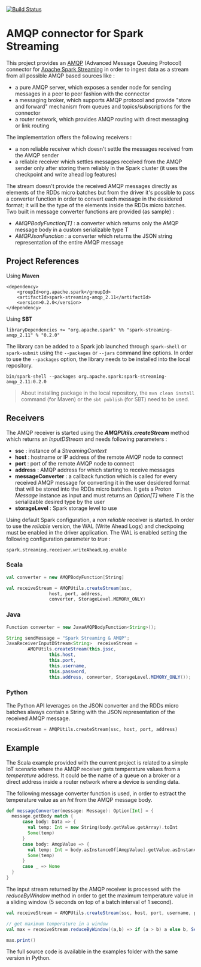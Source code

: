 [![Build Status](https://travis-ci.org/radanalyticsio/streaming-amqp.svg?branch=master)](https://travis-ci.org/radanalyticsio/streaming-amqp)

# AMQP connector for Spark Streaming

This project provides an [AMQP](https://www.amqp.org/) (Advanced Message Queuing Protocol) connector for [Apache Spark Streaming](http://spark.apache.org/streaming/) in order to ingest data as a stream from all possible AMQP based sources like :

* a pure AMQP server, which exposes a sender node for sending messages in a peer to peer fashion with the connector
* a messaging broker, which supports AMQP protocol and provide "store and forward" mechanism from queues and topics/subscriptions for the connector
* a router network, which provides AMQP routing with direct messaging or link routing

The implementation offers the following receivers :

* a non reliable receiver which doesn't settle the messages received from the AMQP sender
* a reliable receiver which settles messages received from the AMQP sender only after storing them reliably in the Spark cluster (it uses the checkpoint and write ahead log features)

The stream doesn't provide the received AMQP messages directly as elements of the RDDs micro batches but from the driver it's possible to pass a converter function in order to convert each message in the desidered format; it will be the type of the elements inside the RDDs micro batches. Two built in message converter functions are provided (as sample) :

* _AMQPBodyFunction[T]_ : a converter which returns only the AMQP message body in a custom serializable type T
* _AMQPJsonFunction_ : a converter which returns the JSON string representation of the entire AMQP message

## Project References

Using **Maven**

```
<dependency>
    <groupId>org.apache.spark</groupId>
    <artifactId>spark-streaming-amqp_2.11</artifactId>
    <version>0.2.0</version>
</dependency>
```

Using **SBT**

```
libraryDependencies += "org.apache.spark" %% "spark-streaming-amqp_2.11" % "0.2.0"
```

The library can be added to a Spark job launched through `spark-shell` or `spark-submit` using the `--packages` or `--jars` command line options. In order to use the `--packages` option, the library needs to be installed into the local repository.

```
bin/spark-shell --packages org.apache.spark:spark-streaming-amqp_2.11:0.2.0
```
> About installing package in the local repository, the `mvn clean install` command (for Maven) or the `sbt publish` (for SBT) need to be used.

## Receivers

The AMQP receiver is started using the **_AMQPUtils.createStream_** method which returns an _InputDStream_ and needs following parameters :

* **ssc** : instance of a _StreamingContext_
* **host** : hostname or IP address of the remote AMQP node to connect
* **port** : port of the remote AMQP node to connect
* **address** : AMQP address for which starting to receive messages
* **messageConverter** : a callback function which is called for every received AMQP message for converting it in the user desidered format that will be stored into the RDDs micro batches. It gets a Proton _Message_ instance as input and must returns an _Option[T]_ where _T_ is the serializable desired type by the user
* **storageLevel** : Spark storage level to use

Using default Spark configuration, a _non reliable_ receiver is started. In order to use the _reliable_ version, the WAL (Write Ahead Logs) and checkpoing must be enabled in the driver application. The WAL is enabled setting the following configuration parameter to _true_ :

```
spark.streaming.receiver.writeAheadLog.enable
```

### Scala

```scala
val converter = new AMQPBodyFunction[String]

val receiveStream = AMQPUtils.createStream(ssc,
                host, port, address,
                converter, StorageLevel.MEMORY_ONLY)
```

### Java

```java
Function converter = new JavaAMQPBodyFunction<String>();

String sendMessage = "Spark Streaming & AMQP";
JavaReceiverInputDStream<String>  receiveStream =
        AMQPUtils.createStream(this.jssc,
                this.host,
                this.port,
                this.username,
                this.password,
                this.address, converter, StorageLevel.MEMORY_ONLY());
```

### Python

The Python API leverages on the JSON converter and the RDDs micro batches always contain a String with the JSON representation of the received AMQP message.

```python
receiveStream = AMQPUtils.createStream(ssc, host, port, address)
```

## Example

The Scala example provided with the current project is related to a simple IoT scenario where the AMQP receiver gets temperature values from a _temperature_ address. It could be the name of a queue on a broker or a direct address inside a router network where a device is sending data.

The following message converter function is used, in order to estract the temperature value as an _Int_ from the AMQP message body.

```scala
def messageConverter(message: Message): Option[Int] = {
  message.getBody match {
      case body: Data => {
        val temp: Int = new String(body.getValue.getArray).toInt
        Some(temp)
      }
      case body: AmqpValue => {
        val temp: Int = body.asInstanceOf[AmqpValue].getValue.asInstanceOf[String].toInt
        Some(temp)
      }
      case _ => None
  }
}
```

The input stream returned by the AMQP receiver is processed with the _reduceByWindow_ method in order to get the maximum temperature value in a sliding window (5 seconds on top of a batch interval of 1 second).

```scala
val receiveStream = AMQPUtils.createStream(ssc, host, port, username, password, address, messageConverter _, StorageLevel.MEMORY_ONLY)

// get maximum temperature in a window
val max = receiveStream.reduceByWindow((a,b) => if (a > b) a else b, Seconds(5), Seconds(5))

max.print()
```

The full source code is available in the examples folder with the same version in Python.

